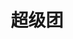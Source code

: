 ---
description: 一次浏览多个团购网站的信息。
layout: post
results:
- primaryGenreName: Lifestyle
  version: '1.0'
  trackViewUrl: https://itunes.apple.com/cn/app/chao-ji-tuan/id712723385?mt=8&uo=4
  artworkUrl100: http://a821.phobos.apple.com/us/r30/Purple6/v4/3b/96/cb/3b96cb56-2456-b881-6fc7-1cfb978ca5ff/mzl.txytadgr.png
  artworkUrl60: http://a1342.phobos.apple.com/us/r30/Purple6/v4/9f/52/b5/9f52b530-7b71-b768-ac27-8e0f8becc190/icon.png
  userRatingCountForCurrentVersion: 6
  sellerName: Lan Ou Technology Co., Ltd.(BeiJing)
  supportedDevices:
  - iPhone4
  - iPad23G
  - iPodTouchFifthGen
  - iPadFourthGen
  - iPodTouchourthGen
  - iPadMini
  - iPadFourthGen4G
  - iPadThirdGen
  - iPadMini4G
  - iPad2Wifi
  - iPhone5c
  - iPhone4S
  - iPhone5
  - iPadThirdGen4G
  - iPhone-3GS
  - iPhone5s
  genres:
  - 生活
  - 美食佳饮
  trackName: 超级团
  description: '超级团是一款可以在全国范围内浏览网上购物信息的团购软件

    本软件汇集全国上千家团购网站团购信息,支持全国两百多个城市,足不出户,一站看遍天下团购

    分类清晰,不管是美食电影,还是酒店旅游,动动手指即可快速定位您想要的信息

    支持GPS定位,获得您附近的团购信息,提供地图,让您更加方便快捷的找到商家位置

    支持搜索,轻而易举找到您想要的信息'
  price: 0
  trackId: 712723385
  releaseDate: '2013-10-01T12:48:46Z'
  screenshotUrls:
  - http://a5.mzstatic.com/us/r30/Purple4/v4/c8/3c/4c/c83c4c6b-6e14-497c-6a81-7968284d50a4/screen1136x1136.jpeg
  - http://a5.mzstatic.com/us/r30/Purple4/v4/ad/4b/12/ad4b1237-e17d-2d5d-dcf3-286a13ef089b/screen1136x1136.jpeg
  - http://a3.mzstatic.com/us/r30/Purple4/v4/5f/7a/05/5f7a0522-d80a-33de-f6d0-3059029f0174/screen1136x1136.jpeg
  - http://a1.mzstatic.com/us/r30/Purple6/v4/bf/33/c7/bf33c7b5-4189-6bcf-b316-0e6633f44447/screen1136x1136.jpeg
  - http://a3.mzstatic.com/us/r30/Purple6/v4/f2/e3/16/f2e316e1-5d64-bdbc-01e3-f56bd733823c/screen1136x1136.jpeg
  artistViewUrl: https://itunes.apple.com/cn/artist/bei-jing-lan-ou-ke-ji-you/id651408911?uo=4
  primaryGenreId: 6012
  userRatingCount: 6
  averageUserRatingForCurrentVersion: 5
  kind: software
  fileSizeBytes: '11046760'
  bundleId: com.lanou.SuperGroup
  trackContentRating: 12+
  artistName: 北京蓝鸥科技有限公司
  trackCensoredName: 超级团
  isGameCenterEnabled: false
  contentAdvisoryRating: 12+
  languageCodesISO2A:
  - EN
  averageUserRating: 5
  features: &a []
  wrapperType: software
  artworkUrl512: http://a821.phobos.apple.com/us/r30/Purple6/v4/3b/96/cb/3b96cb56-2456-b881-6fc7-1cfb978ca5ff/mzl.txytadgr.png
  formattedPrice: 免费
  artistId: 651408911
  genreIds:
  - '6012'
  - '6023'
  currency: CNY
  ipadScreenshotUrls: *a
category: 生活
tags: tag1
resultCount: 1
title: 超级团

---